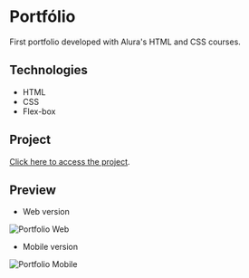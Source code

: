 # Portfólio

First portfolio developed with Alura's HTML and CSS courses.

## Technologies

* HTML
* CSS
* Flex-box

## Project 

[Click here to access the project](https://portfolio-iota-two-19.vercel.app/index.html).

## Preview

* Web version

![Portfolio Web](https://github.com/tiesa-asr/portfolio/assets/132412724/b1509d84-2aae-4a23-87fd-5ccbd3144640)

* Mobile version

![Portfolio Mobile](https://github.com/tiesa-asr/portfolio/assets/132412724/c9b9c914-a825-43b4-997d-60667e703f45)


